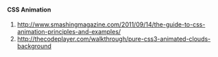 #### CSS Animation

1. http://www.smashingmagazine.com/2011/09/14/the-guide-to-css-animation-principles-and-examples/
2. http://thecodeplayer.com/walkthrough/pure-css3-animated-clouds-background
